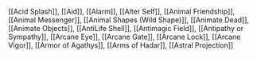[[Acid Splash]], [[Aid]], [[Alarm]], [[Alter Self]], [[Animal Friendship]], [[Animal Messenger]], [[Animal Shapes (Wild Shape)]], [[Animate Dead]], [[Animate Objects]], [[AntiLife Shell]], [[Antimagic Field]], [[Antipathy or Sympathy]], [[Arcane Eye]], [[Arcane Gate]], [[Arcane Lock]], [[Arcane Vigor]], [[Armor of Agathys]], [[Arms of Hadar]], [[Astral Projection]]